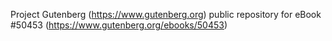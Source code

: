 Project Gutenberg (https://www.gutenberg.org) public repository for
eBook #50453 (https://www.gutenberg.org/ebooks/50453)
